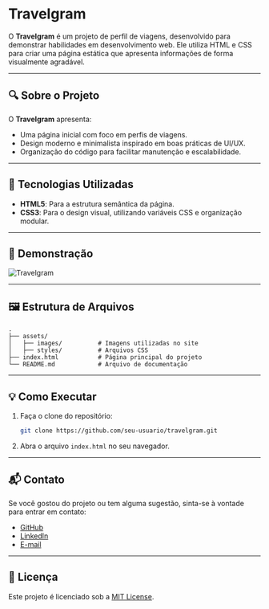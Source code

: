 # Travelgram

O **Travelgram** é um projeto de perfil de viagens, desenvolvido para demonstrar habilidades em desenvolvimento web. Ele utiliza HTML e CSS para criar uma página estática que apresenta informações de forma visualmente agradável.

---

## 🔍 Sobre o Projeto

O **Travelgram** apresenta:
- Uma página inicial com foco em perfis de viagens.
- Design moderno e minimalista inspirado em boas práticas de UI/UX.
- Organização do código para facilitar manutenção e escalabilidade.

---

## 🚀 Tecnologias Utilizadas

- **HTML5**: Para a estrutura semântica da página.
- **CSS3**: Para o design visual, utilizando variáveis CSS e organização modular.

---

## 📸 Demonstração

![Travelgram](https://github.com/user-attachments/assets/919db901-b9a5-4d3d-a448-827c89abfbcd)


---

## 🖼 Estrutura de Arquivos

```plaintext
.
├── assets/
│   ├── images/          # Imagens utilizadas no site
│   ├── styles/          # Arquivos CSS
├── index.html           # Página principal do projeto
└── README.md            # Arquivo de documentação
```

---

## 💡 Como Executar

1. Faça o clone do repositório:
   ```bash
   git clone https://github.com/seu-usuario/travelgram.git
   ```
2. Abra o arquivo `index.html` no seu navegador.

---

## 📬 Contato

Se você gostou do projeto ou tem alguma sugestão, sinta-se à vontade para entrar em contato:
- [GitHub](https://github.com/RalphCajazeira)
- [LinkedIn](https://www.linkedin.com/in/ralphcajazeira/)
- [E-mail](mailto:ralphmtk@gmail.com)

---

## 📝 Licença

Este projeto é licenciado sob a [MIT License](LICENSE).
